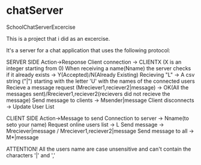 # chatServer
SchoolChatServerExcercise

This is a project that i did as an excercise.

It's a server for a chat application that uses the following protocol:

SERVER SIDE
Action->Response
Client connection -> CLIENTX (X is an integer starting from 0)
When receiving a name(Nname) the server checks if it already exists -> Y(Accepted)/N(Already Existing)
Recieving "L" -> A csv string ("|")  starting with the letter 'U' with the names of the connected users
Recieve a message request (Mreciever1,reciever2|message) -> OK(All the messages sent)/Rreciever1,reciever2(recievers did not recieve the message)
Send message to clients -> Msender|message
Client disconnects -> Update User List

CLIENT SIDE
Action->Message to send
Connection to server -> Nname(to seto your name)
Request online users list -> L
Send message -> Mreciever|message / Mreciever1,reciever2|message
Send message to all -> M*|message

ATTENTION!
All the users name are case unsensitive and can't contain the characters '|' and ','
